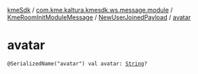 [kmeSdk](../../../index.md) / [com.kme.kaltura.kmesdk.ws.message.module](../../index.md) / [KmeRoomInitModuleMessage](../index.md) / [NewUserJoinedPayload](index.md) / [avatar](./avatar.md)

# avatar

`@SerializedName("avatar") val avatar: `[`String`](https://kotlinlang.org/api/latest/jvm/stdlib/kotlin/-string/index.html)`?`